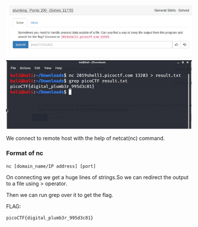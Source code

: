 ![](./images/logo.png)
![](./images/img1.png)

We connect to remote host with the help of netcat(nc) command.

### Format of nc
```
nc [domain_name/IP address] [port]
```

On connecting we get a huge lines of strings.So we can redirect the output to a file using
\> operator.

Then we can run grep over it to get the flag.

FLAG:
```
picoCTF{digital_plumb3r_995d3c81}
```
